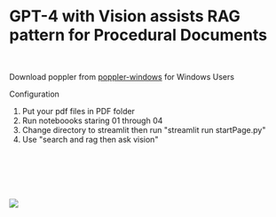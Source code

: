 <h1>GPT-4 with Vision assists RAG pattern for Procedural Documents</h1>
<br>


Download poppler from [poppler-windows](https://github.com/oschwartz10612/poppler-windows/releases) for Windows Users

Configuration
1. Put your pdf files in PDF folder
2. Run noteboooks staring 01 through 04
3. Change directory to streamlit then run "streamlit run startPage.py"
4. Use "search and rag then ask vision"
<br>
<br>
<br>
<br>
<br>
<img src="https://raw.githubusercontent.com/notanaha/rag4proceduralDocumentsV2/main/streamlit/images/sample.png">

